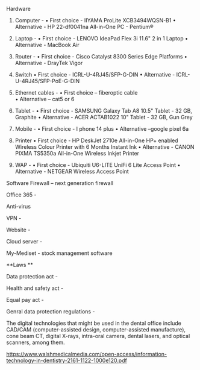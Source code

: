 Hardware 
1.	Computer - 
•	First choice - IIYAMA ProLite XCB3494WQSN-B1 
•	Alternative - HP 22-df0041na All-in-One PC - Pentium®

2.	Laptop - 
•	First choice - LENOVO IdeaPad Flex 3i 11.6" 2 in 1 Laptop
•	Alternative - MacBook Air

3.	Router - 
•	First choice - Cisco Catalyst 8300 Series Edge Platforms
•	Alternative - DrayTek Vigor


4.	Switch 
•	First choice - ICRL-U-4RJ45/SFP-G-DIN
•	Alternative - ICRL-U-4RJ45/SFP-PoE-G-DIN


5.	Ethernet cables - 
•	First choice – fiberoptic cable			
•	Alternative – cat5 or 6 


6.	Tablet - 
•	First choice - SAMSUNG Galaxy Tab A8 10.5" Tablet - 32 GB, Graphite
•	Alternative - ACER ACTAB1022 10" Tablet - 32 GB, Gun Grey


7.	Mobile - 
•	First choice - I phone 14 plus 
•	Alternative –google pixel 6a

8.	Printer 
•	First choice - HP DeskJet 2710e All-in-One HP+ enabled Wireless Colour Printer with 6 Months Instant Ink
•	Alternative - CANON PIXMA TS5350a All-in-One Wireless Inkjet Printer


9.	WAP - 
•	First choice - Ubiquiti U6-LITE UniFi 6 Lite Access Point
•	Alternative - NETGEAR Wireless Access Point


Software 
Firewall – next generation firewall 

Office 365 - 

Anti-virus 

VPN - 

Website - 

Cloud server - 

My-Mediset - stock management software

**Laws **

Data protection act - 

Health and safety act - 

Equal pay act - 

Genral data protection regulations -


The digital technologies that might be used in the dental office include CAD/CAM (computer-assisted design, computer-assisted manufacture), cone beam CT, digital X-rays, intra-oral camera, dental lasers, and optical scanners, among them.

https://www.walshmedicalmedia.com/open-access/information-technology-in-dentistry-2161-1122-1000e120.pdf 


